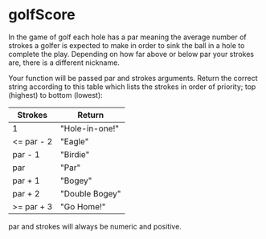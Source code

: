 # golfScore
<p> In the game of golf each hole has a par meaning the average number of strokes a golfer is expected to make in order to sink the ball in a hole to complete the play. Depending on how far above or below par your strokes are, there is a different nickname. </p>
 <p>Your function will be passed par and strokes arguments. Return the correct string according to this table which lists the strokes in order of priority; top (highest) to bottom (lowest):
 
 | Strokes     |  	Return       |
 |-------------|----------------|
 | 1           |"Hole-in-one!"  |
 | <= par - 2	 |"Eagle"         |
 |par - 1	     | "Birdie"       |
 |par	         | "Par"          |
 |par + 1      |	"Bogey"        |
 |par + 2	     |"Double Bogey"  |
 |>= par + 3   |	"Go Home!"     |
 
 


par and strokes will always be numeric and positive. </p>
	





